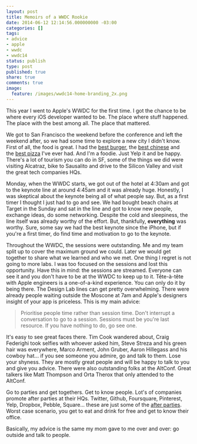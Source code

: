 ```yaml
---
layout: post
title: Memoirs of a WWDC Rookie
date: 2014-06-12 12:14:56.000000000 -03:00
categories: []
tags:
- advice
- apple
- wwdc
- wwdc14
status: publish
type: post
published: true
share: true
comments: true
image:
  feature: /images/wwdc14-home-branding_2x.png
---
```


This year I went to Apple's WWDC for the first time. I got the chance to be where every iOS developer wanted to be. The place where stuff happened. The place with the best among all. The place that mattered.

We got to San Francisco the weekend before the conference and left the weekend after, so we had some time to explore a new city I didn't know. First of all, the food is great. I had the [best burger](http://www.yelp.com/biz/super-duper-burgers-san-francisco-3), the [best chinese](http://www.yelp.com/biz/r-and-g-lounge-san-francisco) and the [best pizza](http://www.yelp.com/biz/tonys-pizza-napoletana-san-francisco) I've ever had. And I'm a foodie. Just Yelp it and be happy. There's a lot of tourism you can do in SF, some of the things we did were visiting Alcatraz, bike to Sausalito and drive to the Silicon Valley and visit the great tech companies HQs.

Monday, when the WWDC starts, we got out of the hotel at 4:30am and got to the keynote line at around 4:45am and it was already huge. Honestly, I was skeptical about the keynote being all of what people say. But, as a first timer I thought I just had to go and see. We had bought beach chairs at Target in the Sunday and sat in the line and got to know new people, exchange ideas, do some networking. Despite the cold and sleepiness, the line itself was already worthy of the effort. But, thankfully, **everything** was worthy. Sure, some say we had the best keynote since the iPhone, but if you're a first timer, do find time and motivation to go to the keynote.

Throughout the WWDC, the sessions were outstanding. Me and my team split up to cover the maximum ground we could. Later we would get together to share what we learned and who we met. One thing I regret is not going to more labs. I was too focused on the sessions and lost this opportunity. Have this in mind: the sessions are streamed. Everyone can see it and you don't have to be at the WWDC to keep up to it. Tête-à-tête with Apple engineers is a one-of-a-kind experience. You can only do it by being there. The Design Lab lines can get pretty overwhelming. There were already people waiting outside the Moscone at 7am and Apple's designers insight of your app is priceless. This is my main advice:

> Prioritise people time rather than session time. Don't interrupt a conversation to go to a session. Sessions must be you're last resource. If you have nothing to do, go see one.

It's easy to see great faces there. Tim Cook wandered about, Craig Federighi took selfies with whoever asked him, Steve Streza and his green hair was everywhere, Marco Arment, John Gruber, Aaron Hillegass and his cowboy hat... if you see someone you admire, go and talk to them. Lose your shyness. They are mostly great people and will be happy to talk to you and give you advice. There were also outstanding folks at the AltConf. Great talkers like Matt Thompson and Orta Therox that only attended to the AltConf.

Go to parties and get togethers. Get to know people. Lot's of companies promote after parties at their HQs. Twitter, Github, Foursquare, Pinterest, Yelp, Dropbox, Pebble, Square... these are just some of the [after parties](https://github.com/orta/wwdc_parties_2014). Worst case scenario, you get to eat and drink for free and get to know their office.

Basically, my advice is the same my mom gave to me over and over: go outside and talk to people.
